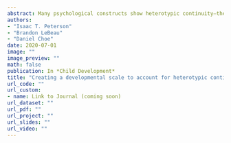 ```yaml
---
abstract: Many psychological constructs show heterotypic continuity—their behavioral manifestations change with development (e.g., externalizing problems). However, research has paid little attention to how to account for heterotypic continuity. A promising approach to account for heterotypic continuity is creating a developmental scale using vertical scaling. We conducted a simulation to compare creating a developmental scale using vertical scaling to traditional approaches of assessing a construct over time. Traditional approaches that failed to account for heterotypic continuity resulted in less accurate growth estimates, at the person- and group-level.  Findings suggest that ignoring heterotypic continuity may result in faulty developmental inferences. Creating a developmental scale with vertical scaling is recommended to link different measures across time and account for heterotypic continuity.
authors: 
- "Isaac T. Peterson" 
- "Brandon LeBeau" 
- "Daniel Choe"
date: 2020-07-01
image: ""
image_preview: ""
math: false
publication: In *Child Development*
title: "Creating a developmental scale to account for heterotypic continuity in development: A simulation study"
url_code: ""
url_custom:
- name: Link to Journal (coming soon)
url_dataset: ""
url_pdf: ""
url_project: ""
url_slides: ""
url_video: ""
---
```


